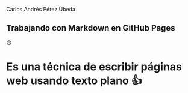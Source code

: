 Carlos Andrés Pérez Úbeda
## Trabajando con Markdown en GitHub Pages
:smile:
# Es una técnica de escribir páginas web usando texto plano :thumbsup:
